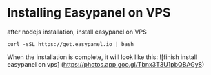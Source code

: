 # Installing Easypanel on VPS
after nodejs installation, install easypanel on VPS
```
curl -sSL https://get.easypanel.io | bash
```

When the installation is complete, it will look like this:
![finish install easypanel on vps] (https://photos.app.goo.gl/Tbnx3T3U1pbQBAGy8)
